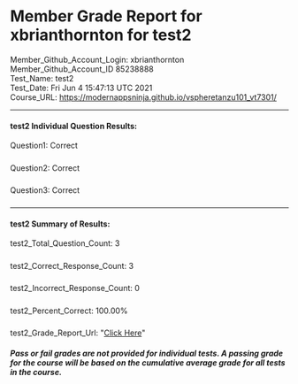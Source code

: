# Member Grade Report for xbrianthornton for test2  
   
Member_Github_Account_Login: xbrianthornton  
Member_Github_Account_ID 85238888  
Test_Name: test2  
Test_Date: Fri Jun  4 15:47:13 UTC 2021  
Course_URL: https://modernappsninja.github.io/vspheretanzu101_vt7301/  
   
---  
#### test2 Individual Question Results:  
Question1: Correct  
#####  
Question2: Correct  
#####  
Question3: Correct  
#####  
---  
#### test2 Summary of Results:  
test2_Total_Question_Count: 3  
#####  
test2_Correct_Response_Count: 3  
#####  
test2_Incorrect_Response_Count: 0  
#####  
test2_Percent_Correct: 100.00%  
#####  
test2_Grade_Report_Url: "[Click Here](https://github.com/modernappsninjas/xbrianthornton/blob/main/static/userdata/courses/vspheretanzu101_vt7301/grade_report.pr467.test2.md)"
##### Pass or fail grades are not provided for individual tests. A passing grade for the course will be based on the cumulative average grade for all tests in the course.  
